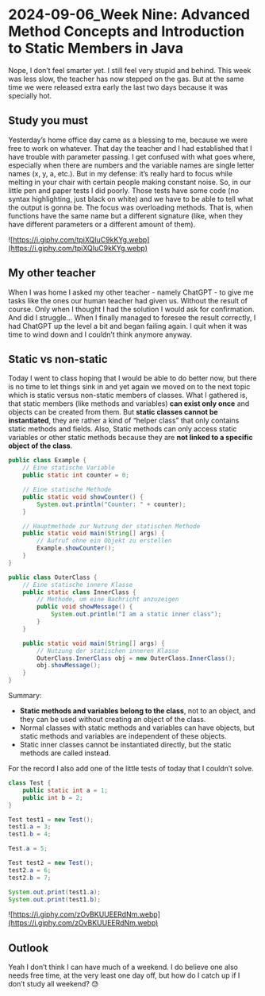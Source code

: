 # 2024-09-06_Week Nine: Advanced Method Concepts and Introduction to Static Members in Java

Nope, I don’t feel smarter yet. I still feel very stupid and behind. This week was less slow, the teacher has now stepped on the gas. But at the same time we were released extra early the last two days because it was specially hot.

## Study you must

Yesterday’s home office day came as a blessing to me, because we were free to work on whatever. That day the teacher and I had established that I have trouble with parameter passing. I get confused with what goes where, especially when there are numbers and the variable names are single letter names (x, y, a, etc.). But in my defense: it’s really hard to focus while melting in your chair with certain people making constant noise. So, in our little pen and paper tests I did poorly. Those tests have some code (no syntax highlighting, just black on white) and we have to be able to tell what the output is gonna be. The focus was overloading methods. That is, when functions have the same name but a different signature (like, when they have different parameters or a different amount of them).

![https://i.giphy.com/tpiXQIuC9kKYg.webp](https://i.giphy.com/tpiXQIuC9kKYg.webp)

## My other teacher

When I was home I asked my other teacher - namely ChatGPT - to give me tasks like the ones our human teacher had given us. Without the result of course. Only when I thought I had the solution I would ask for confirmation. And did I struggle… When I finally managed to foresee the result correctly, I had ChatGPT up the level a bit and began failing again. I quit when it was time to wind down and I couldn’t think anymore anyway.

## Static vs non-static

Today I went to class hoping that I would be able to do better now, but there is no time to let things sink in and yet again we moved on to the next topic which is static versus non-static members of classes. What I gathered is, that static members (like methods and variables) **can exist only once** and objects can be created from them. But **static classes cannot be instantiated**, they are rather a kind of “helper class” that only contains static methods and fields. Also, Static methods can only access static variables or other static methods because they are **not linked to a specific object of the class**.

```java
public class Example {
    // Eine statische Variable
    public static int counter = 0;

    // Eine statische Methode
    public static void showCounter() {
        System.out.println("Counter: " + counter);
    }

    // Hauptmethode zur Nutzung der statischen Methode
    public static void main(String[] args) {
        // Aufruf ohne ein Objekt zu erstellen
        Example.showCounter();
    }
}

```

```java
public class OuterClass {
    // Eine statische innere Klasse
    public static class InnerClass {
        // Methode, um eine Nachricht anzuzeigen
        public void showMessage() {
            System.out.println("I am a static inner class");
        }
    }

    public static void main(String[] args) {
        // Nutzung der statischen inneren Klasse
        OuterClass.InnerClass obj = new OuterClass.InnerClass();
        obj.showMessage();
    }
}

```

Summary:
- **Static methods and variables belong to the class**, not to an object, and they can be used without creating an object of the class.
- Normal classes with static methods and variables can have objects, but static methods and variables are independent of these objects.
- Static inner classes cannot be instantiated directly, but the static methods are called instead.

For the record I also add one of the little tests of today that I couldn’t solve.

```java
class Test {
    public static int a = 1;
    public int b = 2;
}

Test test1 = new Test();
test1.a = 3;
test1.b = 4;

Test.a = 5;

Test test2 = new Test();
test2.a = 6;
test2.b = 7;

System.out.print(test1.a);
System.out.print(test1.b);
```

![https://i.giphy.com/zOvBKUUEERdNm.webp](https://i.giphy.com/zOvBKUUEERdNm.webp)

## Outlook

Yeah I don’t think I can have much of a weekend. I do believe one also needs free time, at the very least one day off, but how do I catch up if I don’t study all weekend? 😓